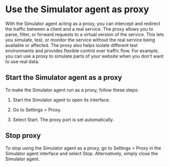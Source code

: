 # Use the Simulator agent as proxy

With the Simulator agent acting as a proxy, you can intercept and redirect the traffic between a client and a real service. The proxy allows you to parse, filter, or forward requests to a virtual version of the service. This lets you simulate, test, or monitor the service without the real service being available or affected. The proxy also helps isolate different test environments and provides flexible control over traffic flow. For example, you can use a proxy to simulate parts of your website when you don't want to use real data.

## Start the Simulator agent as a proxy

To make the Simulator agent run as a proxy, follow these steps:

1. Start the Simulator agent to open its interface.

2. Go to Settings > Proxy.

3. Select Start. The proxy port is set automatically.

## Stop proxy

To stop using the Simulator agent as a proxy, go to Settings > Proxy in the Simulator agent interface and select Stop. Alternatively, simply close the Simulator agent.
